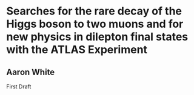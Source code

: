 # Searches for the rare decay of the Higgs boson to two muons and for new physics in dilepton final states with the ATLAS Experiment
## Aaron White

First Draft
